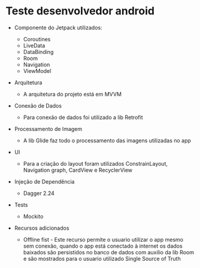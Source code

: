 # Teste desenvolvedor android

* Componente do Jetpack utilizados:
    - Coroutines
    - LiveData
    - DataBinding
    - Room
    - Navigation
    - ViewModel

* Arquitetura
    - A arquitetura do projeto está em MVVM

* Conexão de Dados
    - Para conexão de dados foi utilizado a lib Retrofit
* Processamento de Imagem
    - A lib Glide faz todo o processamento das imagens utilizadas no app
* UI
    - Para a criação do layout foram utilizados ConstrainLayout, Navigation graph, CardView e RecyclerView
* Injeção de Dependência
    - Dagger 2.24
* Tests
    - Mockito
* Recursos adicionados
    - Offline fist - Este recurso permite o usuario utilizar o app mesmo sem conexão, quando o app
está conectado à internet os dados baixados são persistidos no banco de dados com auxilio da lib Room
e são mostrados para o usuario utilizado Single Source of Truth